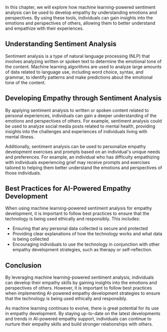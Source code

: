 
In this chapter, we will explore how machine learning-powered sentiment analysis can be used to develop empathy by understanding emotions and perspectives. By using these tools, individuals can gain insights into the emotions and perspectives of others, allowing them to better understand and empathize with their experiences.

Understanding Sentiment Analysis
--------------------------------

Sentiment analysis is a type of natural language processing (NLP) that involves analyzing written or spoken text to determine the emotional tone of the content. Machine learning algorithms are used to analyze large amounts of data related to language use, including word choice, syntax, and grammar, to identify patterns and make predictions about the emotional tone of the content.

Developing Empathy through Sentiment Analysis
---------------------------------------------

By applying sentiment analysis to written or spoken content related to personal experiences, individuals can gain a deeper understanding of the emotions and perspectives of others. For example, sentiment analysis could be used to analyze social media posts related to mental health, providing insights into the challenges and experiences of individuals living with mental illness.

Additionally, sentiment analysis can be used to personalize empathy development exercises and prompts based on an individual's unique needs and preferences. For example, an individual who has difficulty empathizing with individuals experiencing grief may receive prompts and exercises tailored to helping them better understand the emotions and perspectives of those individuals.

Best Practices for AI-Powered Empathy Development
-------------------------------------------------

When using machine learning-powered sentiment analysis for empathy development, it is important to follow best practices to ensure that the technology is being used ethically and responsibly. This includes:

* Ensuring that any personal data collected is secure and protected
* Providing clear explanations of how the technology works and what data is being collected
* Encouraging individuals to use the technology in conjunction with other empathy development strategies, such as therapy or self-reflection.

Conclusion
----------

By leveraging machine learning-powered sentiment analysis, individuals can develop their empathy skills by gaining insights into the emotions and perspectives of others. However, it is important to follow best practices when implementing AI-powered empathy development strategies to ensure that the technology is being used ethically and responsibly.

As machine learning continues to evolve, there is great potential for its use in empathy development. By staying up-to-date on the latest developments and trends in AI-powered empathy support, individuals can continue to nurture their empathy skills and build stronger relationships with others.

